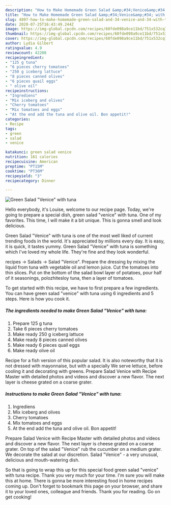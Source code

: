 ```yaml
---
description: "How to Make Homemade Green Salad &amp;#34;Venice&amp;#34; with tuna"
title: "How to Make Homemade Green Salad &amp;#34;Venice&amp;#34; with tuna"
slug: 4897-how-to-make-homemade-green-salad-and-34-venice-and-34-with-tuna
date: 2020-07-25T16:43:49.244Z
image: https://img-global.cpcdn.com/recipes/60fde098a9ce11bd/751x532cq70/green-salad-venice-with-tuna-recipe-main-photo.jpg
thumbnail: https://img-global.cpcdn.com/recipes/60fde098a9ce11bd/751x532cq70/green-salad-venice-with-tuna-recipe-main-photo.jpg
cover: https://img-global.cpcdn.com/recipes/60fde098a9ce11bd/751x532cq70/green-salad-venice-with-tuna-recipe-main-photo.jpg
author: Lydia Gilbert
ratingvalue: 4.9
reviewcount: 42208
recipeingredient:
- "125 g tuna"
- "6 pieces cherry tomatoes"
- "250 g iceberg lattuce"
- "8 pieces canned olives"
- "6 pieces quail eggs"
- " olive oil"
recipeinstructions:
- "Ingrediens"
- "Mix iceberg and olives"
- "Cherry tomatoes"
- "Mix tomatoes and eggs"
- "At the end add the tuna and olive oil. Bon appetit!"
categories:
- Recipe
tags:
- green
- salad
- venice

katakunci: green salad venice 
nutrition: 161 calories
recipecuisine: American
preptime: "PT15M"
cooktime: "PT36M"
recipeyield: "3"
recipecategory: Dinner

---
```



![Green Salad &#34;Venice&#34; with tuna](https://img-global.cpcdn.com/recipes/60fde098a9ce11bd/751x532cq70/green-salad-venice-with-tuna-recipe-main-photo.jpg)

Hello everybody, it's Louise, welcome to our recipe page. Today, we're going to prepare a special dish, green salad &#34;venice&#34; with tuna. One of my favorites. This time, I will make it a bit unique. This is gonna smell and look delicious.

Green Salad &#34;Venice&#34; with tuna is one of the most well liked of current trending foods in the world. It's appreciated by millions every day. It is easy, it is quick, it tastes yummy. Green Salad &#34;Venice&#34; with tuna is something which I've loved my whole life. They're fine and they look wonderful.

recipes → Salads → Salad &#34;Venice&#34;. Prepare the dressing by mixing the liquid from tuna with vegetable oil and lemon juice. Cut the tomatoes into thin slices. Put on the bottom of the salad bowl layer of potatoes, pour half of it seasonings, polozhitesloy tuna, then a layer of tomatoes.


To get started with this recipe, we have to first prepare a few ingredients. You can have green salad &#34;venice&#34; with tuna using 6 ingredients and 5 steps. Here is how you cook it.

<!--inarticleads1-->

##### The ingredients needed to make Green Salad &#34;Venice&#34; with tuna:

1. Prepare 125 g tuna
1. Take 6 pieces cherry tomatoes
1. Make ready 250 g iceberg lattuce
1. Make ready 8 pieces canned olives
1. Make ready 6 pieces quail eggs
1. Make ready  olive oil


Recipe for a fish version of this popular salad. It is also noteworthy that it is not dressed with mayonnaise, but with a specially We serve lettuce, before cooling it and decorating with greens. Prepare Salad Venice with Recipe Master with detailed photos and videos and discover a new flavor. The next layer is cheese grated on a coarse grater. 

<!--inarticleads2-->

##### Instructions to make Green Salad &#34;Venice&#34; with tuna:

1. Ingrediens
1. Mix iceberg and olives
1. Cherry tomatoes
1. Mix tomatoes and eggs
1. At the end add the tuna and olive oil. Bon appetit!


Prepare Salad Venice with Recipe Master with detailed photos and videos and discover a new flavor. The next layer is cheese grated on a coarse grater. On top of the salad &#34;Venice&#34; rub the cucumber on a medium grater. We decorate the salad at our discretion. Salad &#34;Venice&#34; - a very unusual, delicious and mouth-watering dish. 

So that is going to wrap this up for this special food green salad &#34;venice&#34; with tuna recipe. Thank you very much for your time. I'm sure you will make this at home. There is gonna be more interesting food in home recipes coming up. Don't forget to bookmark this page on your browser, and share it to your loved ones, colleague and friends. Thank you for reading. Go on get cooking!
